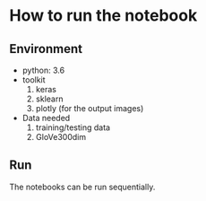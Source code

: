# How to run the notebook
## Environment
- python: 3.6
- toolkit
	1. keras
	2. sklearn
	3. plotly (for the output images)
- Data needed
	1. training/testing data
	2. GloVe300dim

## Run
The notebooks can be run sequentially.
